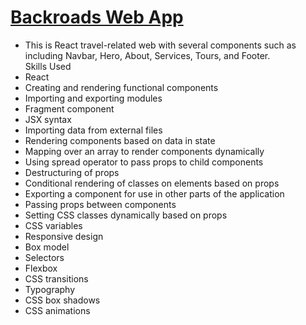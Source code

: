 # [Backroads Web App](https://github.com/Likokoko/backroads.git)
 *  This is React travel-related web with several components such as including Navbar, Hero, About, Services, Tours, and Footer.  
Skills Used
* React
* Creating and rendering functional components
* Importing and exporting modules
* Fragment component
* JSX syntax
* Importing data from external files
* Rendering components based on data in state
* Mapping over an array to render components dynamically
* Using spread operator to pass props to child components
* Destructuring of props
* Conditional rendering of classes on elements based on props
* Exporting a component for use in other parts of the application
* Passing props between components
* Setting CSS classes dynamically based on props
* CSS variables
* Responsive design
* Box model
* Selectors
* Flexbox
* CSS transitions
* Typography
* CSS box shadows
* CSS animations

